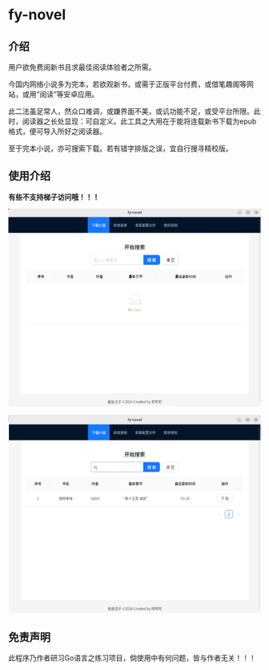 # fy-novel

## 介绍

用户欲免费阅新书且求最佳阅读体验者之所需。

今国内网络小说多为完本，若欲观新书，或需于正版平台付费，或借笔趣阁等网站，或用“阅读”等安卓应用。

此二法虽足常人，然众口难调，或嫌界面不美，或讥功能不足，或受平台所限。此时，阅读器之长处显现：可自定义。此工具之大用在于能将连载新书下载为epub格式，便可导入所好之阅读器。

至于完本小说，亦可搜索下载。若有错字排版之误，宜自行搜寻精校版。

## 使用介绍

**有些不支持梯子访问哦！！！**

![img](./doc/image/1.png)

![img](./doc/image/2.png)

## 免责声明

此程序乃作者研习Go语言之练习项目，倘使用中有何问题，皆与作者无关！！！
